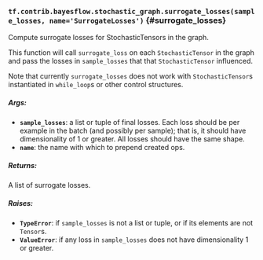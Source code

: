 ### `tf.contrib.bayesflow.stochastic_graph.surrogate_losses(sample_losses, name='SurrogateLosses')` {#surrogate_losses}

Compute surrogate losses for StochasticTensors in the graph.

This function will call `surrogate_loss` on each `StochasticTensor` in the
graph and pass the losses in `sample_losses` that that `StochasticTensor`
influenced.

Note that currently `surrogate_losses` does not work with `StochasticTensor`s
instantiated in `while_loop`s or other control structures.

##### Args:


*  <b>`sample_losses`</b>: a list or tuple of final losses. Each loss should be per
    example in the batch (and possibly per sample); that is, it should have
    dimensionality of 1 or greater. All losses should have the same shape.
*  <b>`name`</b>: the name with which to prepend created ops.

##### Returns:

  A list of surrogate losses.

##### Raises:


*  <b>`TypeError`</b>: if `sample_losses` is not a list or tuple, or if its elements
    are not `Tensor`s.
*  <b>`ValueError`</b>: if any loss in `sample_losses` does not have dimensionality 1
    or greater.

